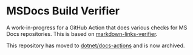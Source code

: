 # MSDocs Build Verifier

A work-in-progress for a GitHub Action that does various checks for MS Docs repositories. This is based on [markdown-links-verifier](https://github.com/Youssef1313/markdown-links-verifier).

This repository has moved to [dotnet/docs-actions](https://github.com/dotnet/docs-actions/tree/main/actions/docs-verifier) and is now archived.
